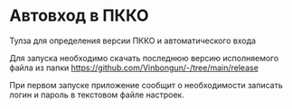 # Автовход в ПККО
Тулза для определения версии ПККО и автоматического входа

Для запуска необходимо скачать последнюю версию исполняемого файла из папки https://github.com/Vinbongun/-/tree/main/release

При первом запуске приложение сообщит о необходимости записать логин и пароль в текстовом файле настроек.

